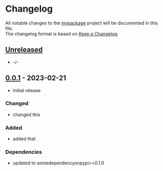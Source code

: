 # Changelog

All notable changes to the [mypackage] project will be documented in this file.<br>
The changelog format is based on [Keep a Changelog](https://keepachangelog.com/en/1.0.0/).

## [Unreleased]

* -/-


## [0.0.1] - 2023-02-21

* Initial release

### Changed

* changed this

### Added

* added that

### Dependencies

* updated to somedependencyonpypi>=0.1.0


<!-- Markdown link & img dfn's -->
[unreleased]: https://github.com/ClaasRostock/mypackage/compare/v0.0.1...HEAD
[0.0.1]: https://github.com/ClaasRostock/mypackage/releases/tag/v0.0.1
[mypackage]: https://github.com/ClaasRostock/mypackage
